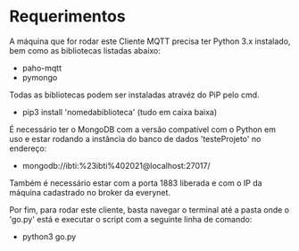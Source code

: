 # Requerimentos
A máquina que for rodar este Cliente MQTT precisa ter Python 3.x instalado, bem como as bibliotecas listadas abaixo:
* paho-mqtt
* pymongo

Todas as bibliotecas podem ser instaladas atravéz do PiP pelo cmd.
* pip3 install 'nomedabiblioteca' (tudo em caixa baixa)

É necessário ter o MongoDB com a versão compatível com o Python em uso e estar rodando a instância do banco de dados 'testeProjeto' no endereço:
* mongodb://ibti:%23ibti%402021@localhost:27017/

Também é necessário estar com a porta 1883 liberada e com o IP da máquina cadastrado no broker da everynet.

Por fim, para rodar este cliente, basta navegar o terminal até a pasta onde o 'go.py' está e executar o script com a seguinte linha de comando:
* python3 go.py 
